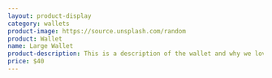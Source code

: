 ```yaml
---
layout: product-display
category: wallets
product-image: https://source.unsplash.com/random
product: Wallet
name: Large Wallet
product-description: This is a description of the wallet and why we love it.
price: $40
---
```

